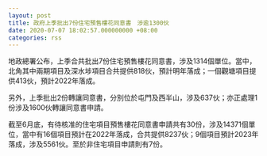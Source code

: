 ```yaml
---
layout: post
title: 政府上季批出7份住宅預售樓花同意書　涉逾1300伙
date: 2020-07-07 18:02:57.000000000 +08:00
categories: rss
---
```


地政總署公布，上季合共批出7份住宅預售樓花同意書，涉及1314個單位。當中，北角其中兩期項目及深水埗項目合共提供818伙，預計明年落成；一個觀塘項目提供413伙，預計2022年落成。

另外，上季批出2份轉讓同意書，分別位於屯門及西半山，涉及637伙；亦正處理1份涉及1600伙轉讓同意書申請。

截至6月底，有待核准的住宅項目預售樓花同意書申請共有30份，涉及14371個單位，當中有16個項目預計在2022年落成，合共提供8237伙；9個項目預計2023年落成，涉及5561伙。至於非住宅項目申請則有7份。
